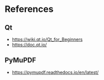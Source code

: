 # References

## Qt

- https://wiki.qt.io/Qt_for_Beginners
- https://doc.qt.io/

## PyMuPDF

- https://pymupdf.readthedocs.io/en/latest/
